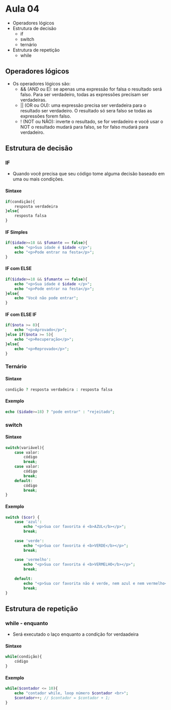 # Aula 04
- Operadores lógicos
- Estrutura de decisão
    - if
    - switch
    - ternário
- Estrutura de repetição
    - while

## Operadores lógicos
- Os operadores lógicos são:
    - && (AND ou E): se apenas uma expressão for falsa o resultado será falso. Para ser verdadeiro, todas as expressões precisam ser verdadeiras.
    - || (OR ou OU): uma expressão precisa ser verdadeira para o resultado ser verdadeiro. O resultado só sera falso se todas as expressões forem falso.
    - ! (NOT ou NÃO): inverte o resultado, se for verdadeiro e você usar o NOT o resultado mudará para falso, se for falso mudará para verdadeiro.

## Estrutura de decisão
### IF
- Quando você precisa que seu código tome alguma decisão baseado em uma ou mais condições.
#### Sintaxe
```php
if(condição){
    resposta verdadeira
}else{
    resposta falsa
}
```

#### IF Simples
```php
if($idade>=18 && $fumante == false){
    echo "<p>Sua idade é $idade </p>";
    echo "<p>Pode entrar na festa</p>";
}
```

#### IF com ELSE
```php
if($idade>=18 && $fumante == false){
    echo "<p>Sua idade é $idade </p>";
    echo "<p>Pode entrar na festa</p>";
}else{
    echo "Você não pode entrar";
}
```

#### IF com ELSE IF
```php
if($nota >= 8){
    echo "<p>Aprovado</p>";
}else if($nota >= 5){
    echo "<p>Recuperação</p>";
}else{
    echo "<p>Reprovado</p>";
}
```

### Ternário
#### Sintaxe
```php
condição ? resposta verdadeira : resposta falsa
```

#### Exemplo
```php
echo ($idade>=18) ? "pode entrar" : "rejeitado";
```

### switch
#### Sintaxe
```php
switch(variável){
    case valor:
        código
        break;
    case valor:
        código
        break;
    default: 
        código
        break;
}
```

#### Exemplo
```php
switch ($cor) {
    case 'azul':
        echo "<p>Sua cor favorita é <b>AZUL</b></p>";
        break;
    
    case 'verde':
        echo "<p>Sua cor favorita é <b>VERDE</b></p>";
        break;
    
    case 'vermelho':
        echo "<p>Sua cor favorita é <b>VERMELHO</b></p>";
        break;
        
    default:
        echo "<p>Sua cor favorita não é verde, nem azul e nem vermelho</p>";
        break;
}
```

## Estrutura de repetição
### while - enquanto
- Será executado o laço enquanto a condição for verdaadeira
#### Sintaxe
```php
while(condição){
    código
}
```

#### Exemplo
```php
while($contador <= 10){
    echo "contador while, loop número $contador <br>";
    $contador++; // $contador = $contador + 1;
}
```